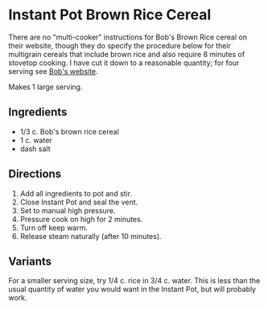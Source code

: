 [Instant Pot]: ../indices/instantPot.html

# Instant Pot Brown Rice Cereal

There are no "multi-cooker" instructions for Bob's Brown Rice cereal on their website, though they do specify the procedure below for their multigrain cereals that include brown rice and also require 8 minutes of stovetop cooking.  I have cut it down to a reasonable quantity; for four serving see [Bob's website](https://www.bobsredmill.com/recipes/how-to-make/basic-preparation-instructions-for-10-grain-cereal).

Makes 1 large serving.

## Ingredients

* 1/3 c. Bob's brown rice cereal
* 1 c. water
* dash salt

## Directions

1. Add all ingredients to pot and stir.
2. Close Instant Pot and seal the vent.
3. Set to manual high pressure.
4. Pressure cook on high for 2 minutes.
5. Turn off keep warm.
6. Release steam naturally (after 10 minutes).

## Variants

For a smaller serving size, try 1/4 c. rice in 3/4 c. water.  This is less than the usual quantity of water you would want in the Instant Pot, but will probably work.
